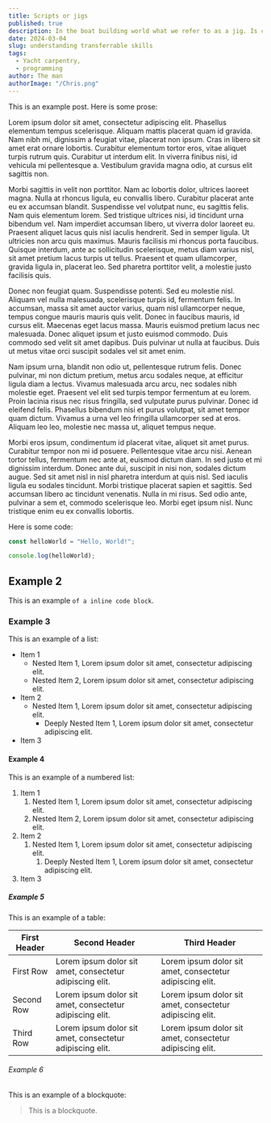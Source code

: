 ```yaml
---
title: Scripts or jigs
published: true
description: In the boat building world what we refer to as a jig. Is commonly refered to as a script, or shell scripting in the world of binary.
date: 2024-03-04
slug: understanding transferrable skills
tags:
  - Yacht carpentry,
  - programming
author: The man
authorImage: "/Chris.png"
---
```


This is an example post.
Here is some prose:

Lorem ipsum dolor sit amet, consectetur adipiscing elit. Phasellus elementum tempus scelerisque. Aliquam mattis placerat quam id gravida. Nam nibh mi, dignissim a feugiat vitae, placerat non ipsum. Cras in libero sit amet erat ornare lobortis. Curabitur elementum tortor eros, vitae aliquet turpis rutrum quis. Curabitur ut interdum elit. In viverra finibus nisi, id vehicula mi pellentesque a. Vestibulum gravida magna odio, at cursus elit sagittis non.

Morbi sagittis in velit non porttitor. Nam ac lobortis dolor, ultrices laoreet magna. Nulla at rhoncus ligula, eu convallis libero. Curabitur placerat ante eu ex accumsan blandit. Suspendisse vel volutpat nunc, eu sagittis felis. Nam quis elementum lorem. Sed tristique ultrices nisi, id tincidunt urna bibendum vel. Nam imperdiet accumsan libero, ut viverra dolor laoreet eu. Praesent aliquet lacus quis nisl iaculis hendrerit. Sed in semper ligula. Ut ultricies non arcu quis maximus. Mauris facilisis mi rhoncus porta faucibus. Quisque interdum, ante ac sollicitudin scelerisque, metus diam varius nisl, sit amet pretium lacus turpis ut tellus. Praesent et quam ullamcorper, gravida ligula in, placerat leo. Sed pharetra porttitor velit, a molestie justo facilisis quis.

Donec non feugiat quam. Suspendisse potenti. Sed eu molestie nisl. Aliquam vel nulla malesuada, scelerisque turpis id, fermentum felis. In accumsan, massa sit amet auctor varius, quam nisl ullamcorper neque, tempus congue mauris mauris quis velit. Donec in faucibus mauris, id cursus elit. Maecenas eget lacus massa. Mauris euismod pretium lacus nec malesuada. Donec aliquet ipsum et justo euismod commodo. Duis commodo sed velit sit amet dapibus. Duis pulvinar ut nulla at faucibus. Duis ut metus vitae orci suscipit sodales vel sit amet enim.

Nam ipsum urna, blandit non odio ut, pellentesque rutrum felis. Donec pulvinar, mi non dictum pretium, metus arcu sodales neque, at efficitur ligula diam a lectus. Vivamus malesuada arcu arcu, nec sodales nibh molestie eget. Praesent vel elit sed turpis tempor fermentum at eu lorem. Proin lacinia risus nec risus fringilla, sed vulputate purus pulvinar. Donec id eleifend felis. Phasellus bibendum nisi et purus volutpat, sit amet tempor quam dictum. Vivamus a urna vel leo fringilla ullamcorper sed at eros. Aliquam leo leo, molestie nec massa ut, aliquet tempus neque.

Morbi eros ipsum, condimentum id placerat vitae, aliquet sit amet purus. Curabitur tempor non mi id posuere. Pellentesque vitae arcu nisi. Aenean tortor tellus, fermentum nec ante at, euismod dictum diam. In sed justo et mi dignissim interdum. Donec ante dui, suscipit in nisi non, sodales dictum augue. Sed sit amet nisl in nisl pharetra interdum at quis nisl. Sed iaculis ligula eu sodales tincidunt. Morbi tristique placerat sapien et sagittis. Sed accumsan libero ac tincidunt venenatis. Nulla in mi risus. Sed odio ante, pulvinar a sem et, commodo scelerisque leo. Morbi eget ipsum nisl. Nunc tristique enim eu ex convallis lobortis.

Here is some code:

```js
const helloWorld = "Hello, World!";

console.log(helloWorld);
```

## Example 2

This is an example `of a inline code block`.

### Example 3

This is an example of a list:

- Item 1
  - Nested Item 1, Lorem ipsum dolor sit amet, consectetur adipiscing elit.
  - Nested Item 2, Lorem ipsum dolor sit amet, consectetur adipiscing elit.
- Item 2
  - Nested Item 1, Lorem ipsum dolor sit amet, consectetur adipiscing elit.
    - Deeply Nested Item 1, Lorem ipsum dolor sit amet, consectetur adipiscing elit.
- Item 3

#### Example 4

This is an example of a numbered list:

1. Item 1
   1. Nested Item 1, Lorem ipsum dolor sit amet, consectetur adipiscing elit.
   2. Nested Item 2, Lorem ipsum dolor sit amet, consectetur adipiscing elit.
2. Item 2
   1. Nested Item 1, Lorem ipsum dolor sit amet, consectetur adipiscing elit.
      1. Deeply Nested Item 1, Lorem ipsum dolor sit amet, consectetur adipiscing elit.
3. Item 3

##### Example 5

This is an example of a table:

| First Header | Second Header                                            | Third Header                                             |
| ------------ | -------------------------------------------------------- | -------------------------------------------------------- |
| First Row    | Lorem ipsum dolor sit amet, consectetur adipiscing elit. | Lorem ipsum dolor sit amet, consectetur adipiscing elit. |
| Second Row   | Lorem ipsum dolor sit amet, consectetur adipiscing elit. | Lorem ipsum dolor sit amet, consectetur adipiscing elit. |
| Third Row    | Lorem ipsum dolor sit amet, consectetur adipiscing elit. | Lorem ipsum dolor sit amet, consectetur adipiscing elit. |

###### Example 6

This is an example of a blockquote:

> This is a blockquote.
